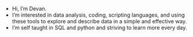   - Hi, I’m Devan.
  - I’m interested in data analysis, coding, scripting languages, and using these tools to explore and describe data in a simple and effective way.
  - I’m self taught in SQL and python and striving to learn more every day.


<!---
D-C-94/D-C-94 is a ✨ special ✨ repository because its `README.md` (this file) appears on your GitHub profile.
You can click the Preview link to take a look at your changes.
--->
